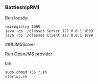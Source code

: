 ### BattleshipRMI

Run locally:
```
rmiregistry 1099
java -cp ./classes Server 127.0.0.1 1099
java -cp ./classes Client 127.0.0.1 1099
```

###JMSSolver

Run OpenJMS provider

bin: 	
```
sudo chmod 755 *.sh
startup.sh
```
